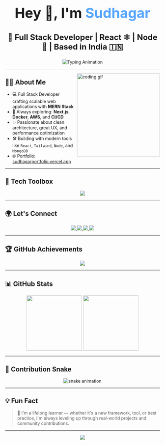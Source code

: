 <h1 align="center" style="font-size: 2.8rem;">Hey 👋, I'm <span style="color:#58A6FF;">Sudhagar</span></h1>
<h3 align="center" style="font-size: 1.6rem;">🚀 Full Stack Developer | React ⚛️ | Node 🚀 | Based in India 🇮🇳</h3>

<div align="center">
  <img src="https://readme-typing-svg.demolab.com?font=Fira+Code&size=24&duration=2000&pause=1000&color=58A6FF&center=true&vCenter=true&width=700&lines=Full+Stack+Developer;React+%2F+Node+%2F+MongoDB;Open+Source+Contributor;Cloud+%26+DevOps+Explorer;Lifelong+Learner+%F0%9F%8C%8D" alt="Typing Animation" />
</div>

---

<img align="right" height="270" src="https://media.giphy.com/media/qgQUggAC3Pfv687qPC/giphy.gif" alt="coding gif" />

## 👨‍💻 About Me

- 💻 Full Stack Developer crafting scalable web applications with **MERN Stack**
- 🧠 Always exploring: **Next.js**, **Docker**, **AWS**, and **CI/CD**
- ✨ Passionate about clean architecture, great UX, and performance optimization
- 🛠️ Building with modern tools like `React`, `Tailwind`, `Node`, and `MongoDB`
- 🌐 Portfolio: [sudhagarportfolio.vercel.app](https://sudhagarportfolio.vercel.app/)

---

## 🚀 Tech Toolbox

<p align="center">
  <img src="https://skillicons.dev/icons?i=html,css,js,ts,react,nextjs,nodejs,express,mongodb,redux,tailwind,bootstrap,git,docker,aws,jenkins,figma,linux" />
</p>

---

## 🌍 Let's Connect

<p align="center">
  <a href="https://www.linkedin.com/in/sudhagar-m-284198283/" target="_blank">
    <img src="https://img.shields.io/badge/LinkedIn-%230077B5.svg?style=for-the-badge&logo=linkedin&logoColor=white" />
  </a>
  <a href="mailto:sudhagarmsr712@gmail.com">
    <img src="https://img.shields.io/badge/Gmail-D14836?style=for-the-badge&logo=gmail&logoColor=white" />
  </a>
  <a href="https://instagram.com/sudhagar_msr" target="_blank">
    <img src="https://img.shields.io/badge/Instagram-E4405F?style=for-the-badge&logo=instagram&logoColor=white" />
  </a>
  <a href="https://dev.to/dev.sudhagar712" target="_blank">
    <img src="https://img.shields.io/badge/Dev.to-000?style=for-the-badge&logo=devdotto&logoColor=white" />
  </a>
</p>

---

## 🏆 GitHub Achievements

<p align="center">
  <img src="https://github-profile-trophy.vercel.app/?username=sudhagar712&theme=algolia&row=2&column=4" />
</p>

---

## 📊 GitHub Stats

<div align="center">
  <img src="https://github-readme-stats.vercel.app/api?username=sudhagar712&show_icons=true&theme=radical&count_private=true" height="180px" />
  <img src="https://github-readme-stats.vercel.app/api/top-langs/?username=sudhagar712&layout=compact&theme=radical" height="180px" />
</div>

---

## 🐍 Contribution Snake

<p align="center">
  <img src="https://github.com/sudhagar712/sudhagar712/blob/output/github-contribution-grid-snake.svg" alt="snake animation" />
</p>

---

## 💡 Fun Fact

> 🌱 I'm a lifelong learner — whether it's a new framework, tool, or best practice, I'm always leveling up through real-world projects and community contributions.

---

<div align="center">
  <img src="https://capsule-render.vercel.app/api?type=waving&color=58A6FF&height=100&section=footer"/>
</div>
